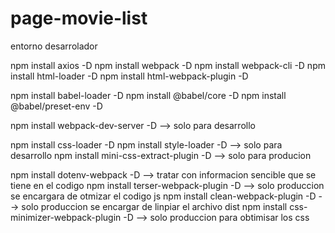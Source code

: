 # page-movie-list
entorno desarrolador

npm install axios -D
npm install webpack -D
npm install webpack-cli -D
npm install html-loader -D
npm install html-webpack-plugin -D

npm install babel-loader -D
npm install @babel/core -D
npm install @babel/preset-env -D

npm install webpack-dev-server -D   --> solo para desarrollo

npm install css-loader -D
npm install style-loader -D    --> solo para desarrollo
npm install mini-css-extract-plugin -D  --> solo para producion

npm install dotenv-webpack -D           --> tratar con informacion sencible que se tiene en el codigo
npm install terser-webpack-plugin -D    --> solo produccion se encargara de otmizar el codigo js
npm install clean-webpack-plugin -D     --> solo produccion se encargar de linpiar el archivo dist
npm install css-minimizer-webpack-plugin -D     --> solo produccion para obtimisar los css